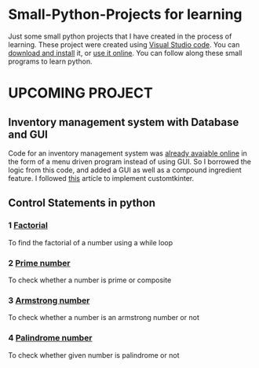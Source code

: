 # Small-Python-Projects for learning
Just some small python projects that I have created in the process of learning.
These project were created using [Visual Studio code](https://code.visualstudio.com/). You can [download and install](https://code.visualstudio.com/download) it, or [use it online](https://vscode.dev/).
You can follow along these small programs to learn python.

# UPCOMING PROJECT
## Inventory management system with Database and GUI
Code for an inventory management system was [already avaiable online](https://www.sourcecodester.com/python/16703/stock-inventory-system-python-free-source-code.html) in the form of a menu driven program instead of using GUI. So I borrowed the logic from this code, and added a GUI as well as a compound ingredient feature.
I followed [this](https://medium.com/@fareedkhandev/modern-gui-using-tkinter-12da0b983e22) article to implement customtkinter.

## Control Statements in python
### 1 [Factorial](https://github.com/leahtara/Small-Python-Projects/blob/main/1.1.py)
To find the factorial of a number using a while loop
### 2 [Prime number](https://github.com/leahtara/Small-Python-Projects/blob/main/1.2.py)
To check whether a number is prime or composite
### 3 [Armstrong number](https://github.com/leahtara/Small-Python-Projects/blob/main/1.3.py)
To check whether a number is an armstrong number or not
### 4 [Palindrome number](https://github.com/leahtara/Small-Python-Projects/blob/main/1.4.py)
To check whether given number is palindrome or not

